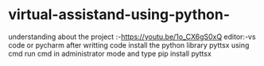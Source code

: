 # virtual-assistand-using-python-


understanding about the project :-https://youtu.be/1o_CX6gS0xQ
editor:-vs code or pycharm 
after writting code install the python library pyttsx using cmd 
run cmd in administrator mode and type pip install pyttsx
